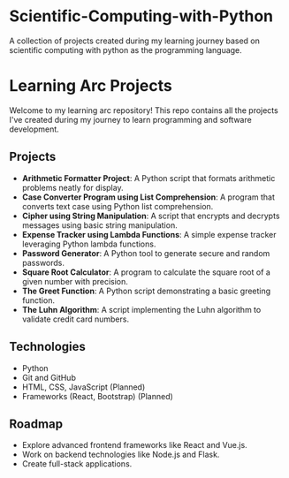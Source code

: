 # Scientific-Computing-with-Python
A collection of projects created during my learning journey based on scientific computing with python as the programming language.

# Learning Arc Projects

Welcome to my learning arc repository! This repo contains all the projects I've created during my journey to learn programming and software development.

## Projects
- **Arithmetic Formatter Project**: A Python script that formats arithmetic problems neatly for display.
- **Case Converter Program using List Comprehension**: A program that converts text case using Python list comprehension.
- **Cipher using String Manipulation**: A script that encrypts and decrypts messages using basic string manipulation.
- **Expense Tracker using Lambda Functions**: A simple expense tracker leveraging Python lambda functions.
- **Password Generator**: A Python tool to generate secure and random passwords.
- **Square Root Calculator**: A program to calculate the square root of a given number with precision.
- **The Greet Function**: A Python script demonstrating a basic greeting function.
- **The Luhn Algorithm**: A script implementing the Luhn algorithm to validate credit card numbers.

## Technologies
- Python
- Git and GitHub
- HTML, CSS, JavaScript (Planned)
- Frameworks (React, Bootstrap) (Planned)

## Roadmap
- Explore advanced frontend frameworks like React and Vue.js.
- Work on backend technologies like Node.js and Flask.
- Create full-stack applications.
